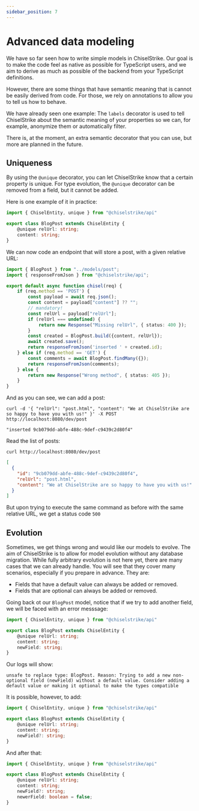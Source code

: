 ```yaml
---
sidebar_position: 7
---
```


# Advanced data modeling

We have so far seen how to write simple models in ChiselStrike. Our goal is to make the code
feel as native as possible for TypeScript users, and we aim to derive as much as possible of
the backend from your TypeScript definitions.

However, there are some things that have semantic meaning that is cannot be easily derived
from code. For those, we rely on annotations to allow you to tell us how to behave.

We have already seen one example: The `labels` decorator is used to tell ChiselStrike about the
semantic meaning of your properties so we can, for example, anonymize them or automatically filter.

There is, at the moment, an extra semantic decorator that you can use, but more are planned in the future.

## Uniqueness

By using the `@unique` decorator, you can let ChiselStrike know that a certain property is
unique. For type evolution, the `@unique` decorator can be removed from a field, but it cannot
be added.

Here is one example of it in practice:

```typescript title="models/post.ts"
import { ChiselEntity, unique } from "@chiselstrike/api"

export class BlogPost extends ChiselEntity {
    @unique relUrl: string;
    content: string;
}
```

We can now code an endpoint that will store a post, with a given
relative URL:

```typescript title="endpoints/post.ts"
import { BlogPost } from "../models/post";
import { responseFromJson } from "@chiselstrike/api";

export default async function chisel(req) {
    if (req.method == 'POST') {
        const payload = await req.json();
        const content = payload["content"] ?? "";
        // mandatory!
        const relUrl = payload["relUrl"];
        if (relUrl === undefined) {
            return new Response("Missing relUrl", { status: 400 });
        }
        const created = BlogPost.build({content, relUrl});
        await created.save();
        return responseFromJson('inserted ' + created.id);
    } else if (req.method == 'GET') {
        const comments = await BlogPost.findMany({});
        return responseFromJson(comments);
    } else {
        return new Response("Wrong method", { status: 405 });
    }
}
```

And as you can see, we can add a post:
```
curl -d '{ "relUrl": "post.html", "content": "We at ChiselStrike are so happy to have you with us!" }' -X POST http://localhost:8080/dev/post
```

```
"inserted 9cb079dd-abfe-488c-9def-c9439c2d80f4"
```

Read the list of posts:
```
curl http://localhost:8080/dev/post
```

```json
[
  {
    "id": "9cb079dd-abfe-488c-9def-c9439c2d80f4",
    "relUrl": "post.html",
    "content": "We at ChiselStrike are so happy to have you with us!"
  }
]
```

But upon trying to execute the same command as before with the same relative URL, we get a status code `500`

## Evolution

Sometimes, we get things wrong and would like our models to evolve. The aim of ChiselStrike is to allow for
model evolution without any database migration. While fully arbitrary evolution is not here yet, there are
many cases that we can already handle. You will see that they cover many scenarios, especially if you
prepare in advance. They are:

* Fields that have a default value can always be added or removed.
* Fields that are optional can always be added or removed.

Going back ot our `BlogPost` model, notice that if we try to add another field, we will be faced with an error messsage:

```typescript title="models/post.ts"
import { ChiselEntity, unique } from "@chiselstrike/api"

export class BlogPost extends ChiselEntity {
    @unique relUrl: string;
    content: string;
    newField: string;
}
```

Our logs will show:

```
unsafe to replace type: BlogPost. Reason: Trying to add a new non-optional field (newField) without a default value. Consider adding a default value or making it optional to make the types compatible
```

It is possible, however, to add:

```typescript title="models/post.ts"
import { ChiselEntity, unique } from "@chiselstrike/api"

export class BlogPost extends ChiselEntity {
    @unique relUrl: string;
    content: string;
    newField?: string;
}
```

And after that:

```typescript title="models/post.ts"
import { ChiselEntity, unique } from "@chiselstrike/api"

export class BlogPost extends ChiselEntity {
    @unique relUrl: string;
    content: string;
    newField?: string;
    newerField: boolean = false;
}
```
